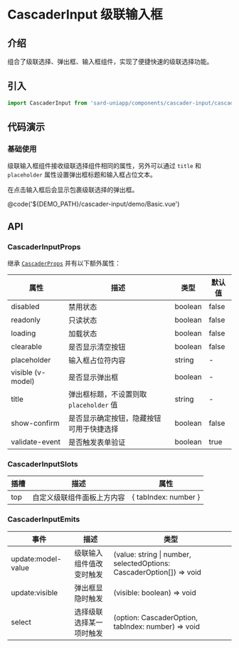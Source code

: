 # CascaderInput 级联输入框

## 介绍

组合了级联选择、弹出框、输入框组件，实现了便捷快速的级联选择功能。

## 引入

```ts
import CascaderInput from 'sard-uniapp/components/cascader-input/cascader-input.vue'
```

## 代码演示

### 基础使用

级联输入框组件接收级联选择组件相同的属性，另外可以通过 `title` 和 `placeholder` 属性设置弹出框标题和输入框占位文本。

在点击输入框后会显示包裹级联选择的弹出框。

@code('${DEMO_PATH}/cascader-input/demo/Basic.vue')

## API

### CascaderInputProps

继承 [`CascaderProps`](./#/components/cascader#CascaderProps) 并有以下额外属性：

| 属性              | 描述                                     | 类型    | 默认值 |
| ----------------- | ---------------------------------------- | ------- | ------ |
| disabled          | 禁用状态                                 | boolean | false  |
| readonly          | 只读状态                                 | boolean | false  |
| loading           | 加载状态                                 | boolean | false  |
| clearable         | 是否显示清空按钮                         | boolean | false  |
| placeholder       | 输入框占位符内容                         | string  | -      |
| visible (v-model) | 是否显示弹出框                           | boolean | -      |
| title             | 弹出框标题，不设置则取 `placeholder` 值  | string  | -      |
| show-confirm      | 是否显示确定按钮，隐藏按钮可用于快捷选择 | boolean | false  |
| validate-event    | 是否触发表单验证                         | boolean | true   |

### CascaderInputSlots

| 插槽 | 描述                       | 属性                 |
| ---- | -------------------------- | -------------------- |
| top  | 自定义级联组件面板上方内容 | { tabIndex: number } |

### CascaderInputEmits

| 事件               | 描述                     | 类型                                                                 |
| ------------------ | ------------------------ | -------------------------------------------------------------------- |
| update:model-value | 级联输入组件值改变时触发 | (value: string \| number, selectedOptions: CascaderOption[]) => void |
| update:visible     | 弹出框显隐时触发         | (visible: boolean) => void                                           |
| select             | 选择级联选择某一项时触发 | (option: CascaderOption, tabIndex: number) => void                   |
